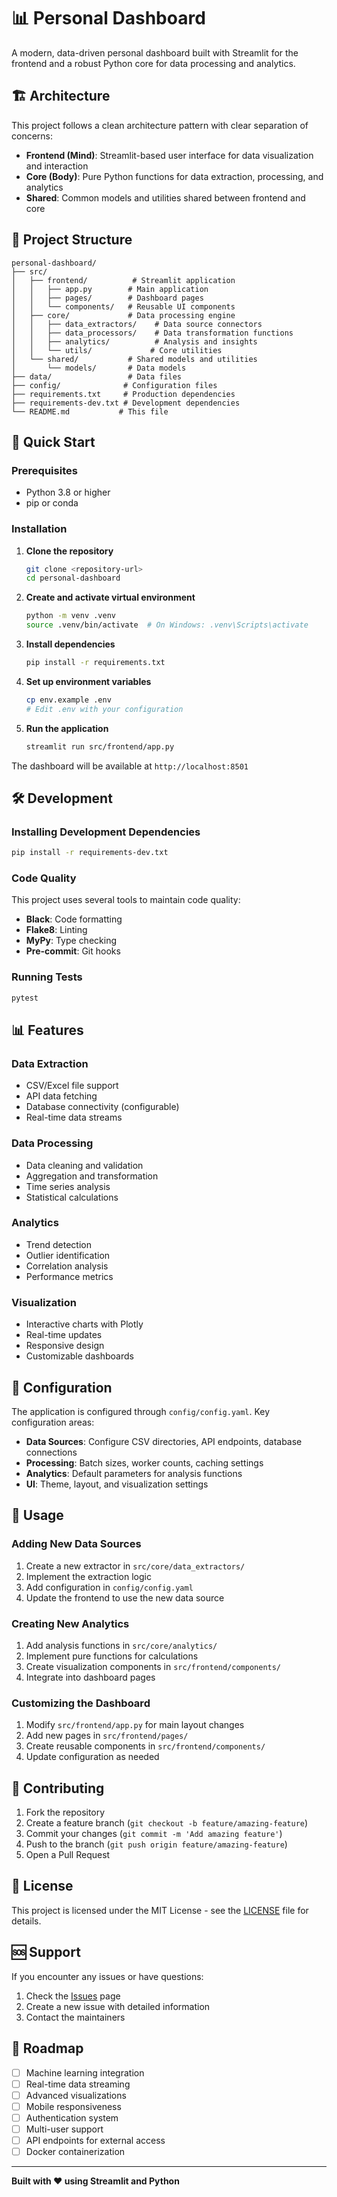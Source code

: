 # 📊 Personal Dashboard

A modern, data-driven personal dashboard built with Streamlit for the frontend and a robust Python core for data processing and analytics.

## 🏗️ Architecture

This project follows a clean architecture pattern with clear separation of concerns:

- **Frontend (Mind)**: Streamlit-based user interface for data visualization and interaction
- **Core (Body)**: Pure Python functions for data extraction, processing, and analytics
- **Shared**: Common models and utilities shared between frontend and core

## 📁 Project Structure

```
personal-dashboard/
├── src/
│   ├── frontend/          # Streamlit application
│   │   ├── app.py        # Main application
│   │   ├── pages/        # Dashboard pages
│   │   └── components/   # Reusable UI components
│   ├── core/             # Data processing engine
│   │   ├── data_extractors/    # Data source connectors
│   │   ├── data_processors/    # Data transformation functions
│   │   ├── analytics/          # Analysis and insights
│   │   └── utils/             # Core utilities
│   └── shared/           # Shared models and utilities
│       └── models/       # Data models
├── data/                 # Data files
├── config/              # Configuration files
├── requirements.txt     # Production dependencies
├── requirements-dev.txt # Development dependencies
└── README.md           # This file
```

## 🚀 Quick Start

### Prerequisites

- Python 3.8 or higher
- pip or conda

### Installation

1. **Clone the repository**
   ```bash
   git clone <repository-url>
   cd personal-dashboard
   ```

2. **Create and activate virtual environment**
   ```bash
   python -m venv .venv
   source .venv/bin/activate  # On Windows: .venv\Scripts\activate
   ```

3. **Install dependencies**
   ```bash
   pip install -r requirements.txt
   ```

4. **Set up environment variables**
   ```bash
   cp env.example .env
   # Edit .env with your configuration
   ```

5. **Run the application**
   ```bash
   streamlit run src/frontend/app.py
   ```

The dashboard will be available at `http://localhost:8501`

## 🛠️ Development

### Installing Development Dependencies

```bash
pip install -r requirements-dev.txt
```

### Code Quality

This project uses several tools to maintain code quality:

- **Black**: Code formatting
- **Flake8**: Linting
- **MyPy**: Type checking
- **Pre-commit**: Git hooks

### Running Tests

```bash
pytest
```

## 📊 Features

### Data Extraction
- CSV/Excel file support
- API data fetching
- Database connectivity (configurable)
- Real-time data streams

### Data Processing
- Data cleaning and validation
- Aggregation and transformation
- Time series analysis
- Statistical calculations

### Analytics
- Trend detection
- Outlier identification
- Correlation analysis
- Performance metrics

### Visualization
- Interactive charts with Plotly
- Real-time updates
- Responsive design
- Customizable dashboards

## 🔧 Configuration

The application is configured through `config/config.yaml`. Key configuration areas:

- **Data Sources**: Configure CSV directories, API endpoints, database connections
- **Processing**: Batch sizes, worker counts, caching settings
- **Analytics**: Default parameters for analysis functions
- **UI**: Theme, layout, and visualization settings

## 📝 Usage

### Adding New Data Sources

1. Create a new extractor in `src/core/data_extractors/`
2. Implement the extraction logic
3. Add configuration in `config/config.yaml`
4. Update the frontend to use the new data source

### Creating New Analytics

1. Add analysis functions in `src/core/analytics/`
2. Implement pure functions for calculations
3. Create visualization components in `src/frontend/components/`
4. Integrate into dashboard pages

### Customizing the Dashboard

1. Modify `src/frontend/app.py` for main layout changes
2. Add new pages in `src/frontend/pages/`
3. Create reusable components in `src/frontend/components/`
4. Update configuration as needed

## 🤝 Contributing

1. Fork the repository
2. Create a feature branch (`git checkout -b feature/amazing-feature`)
3. Commit your changes (`git commit -m 'Add amazing feature'`)
4. Push to the branch (`git push origin feature/amazing-feature`)
5. Open a Pull Request

## 📄 License

This project is licensed under the MIT License - see the [LICENSE](LICENSE) file for details.

## 🆘 Support

If you encounter any issues or have questions:

1. Check the [Issues](https://github.com/your-repo/issues) page
2. Create a new issue with detailed information
3. Contact the maintainers

## 🔮 Roadmap

- [ ] Machine learning integration
- [ ] Real-time data streaming
- [ ] Advanced visualizations
- [ ] Mobile responsiveness
- [ ] Authentication system
- [ ] Multi-user support
- [ ] API endpoints for external access
- [ ] Docker containerization

---

**Built with ❤️ using Streamlit and Python**

